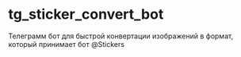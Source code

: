 # tg_sticker_convert_bot
Телеграмм бот для быстрой конвертации изображений в формат, который принимает бот @Stickers

